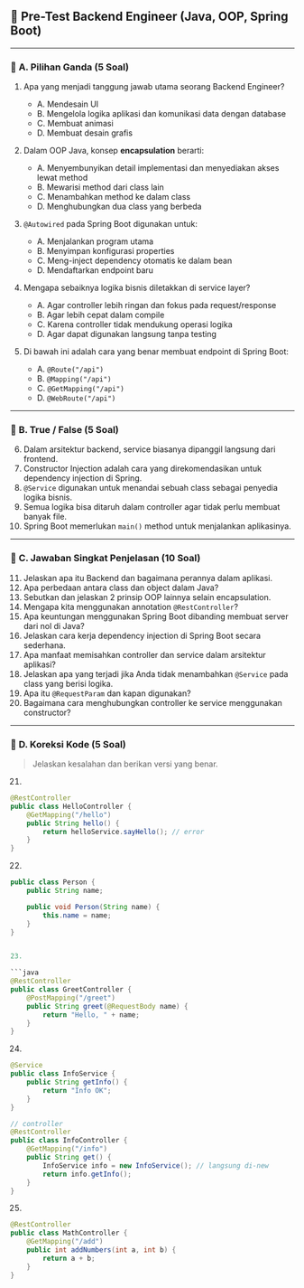 ## 🧠 **Pre-Test Backend Engineer (Java, OOP, Spring Boot)**

---

### 🔸 **A. Pilihan Ganda (5 Soal)**

1. Apa yang menjadi tanggung jawab utama seorang Backend Engineer?

   - A. Mendesain UI
   - B. Mengelola logika aplikasi dan komunikasi data dengan database
   - C. Membuat animasi
   - D. Membuat desain grafis

2. Dalam OOP Java, konsep **encapsulation** berarti:

   - A. Menyembunyikan detail implementasi dan menyediakan akses lewat method
   - B. Mewarisi method dari class lain
   - C. Menambahkan method ke dalam class
   - D. Menghubungkan dua class yang berbeda

3. `@Autowired` pada Spring Boot digunakan untuk:

   - A. Menjalankan program utama
   - B. Menyimpan konfigurasi properties
   - C. Meng-inject dependency otomatis ke dalam bean
   - D. Mendaftarkan endpoint baru

4. Mengapa sebaiknya logika bisnis diletakkan di service layer?

   - A. Agar controller lebih ringan dan fokus pada request/response
   - B. Agar lebih cepat dalam compile
   - C. Karena controller tidak mendukung operasi logika
   - D. Agar dapat digunakan langsung tanpa testing

5. Di bawah ini adalah cara yang benar membuat endpoint di Spring Boot:

   - A. `@Route("/api")`
   - B. `@Mapping("/api")`
   - C. `@GetMapping("/api")`
   - D. `@WebRoute("/api")`

---

### 🔸 **B. True / False (5 Soal)**

6. Dalam arsitektur backend, service biasanya dipanggil langsung dari frontend.
7. Constructor Injection adalah cara yang direkomendasikan untuk dependency injection di Spring.
8. `@Service` digunakan untuk menandai sebuah class sebagai penyedia logika bisnis.
9. Semua logika bisa ditaruh dalam controller agar tidak perlu membuat banyak file.
10. Spring Boot memerlukan `main()` method untuk menjalankan aplikasinya.

---

### 🔸 **C. Jawaban Singkat Penjelasan (10 Soal)**

11. Jelaskan apa itu Backend dan bagaimana perannya dalam aplikasi.
12. Apa perbedaan antara class dan object dalam Java?
13. Sebutkan dan jelaskan 2 prinsip OOP lainnya selain encapsulation.
14. Mengapa kita menggunakan annotation `@RestController`?
15. Apa keuntungan menggunakan Spring Boot dibanding membuat server dari nol di Java?
16. Jelaskan cara kerja dependency injection di Spring Boot secara sederhana.
17. Apa manfaat memisahkan controller dan service dalam arsitektur aplikasi?
18. Jelaskan apa yang terjadi jika Anda tidak menambahkan `@Service` pada class yang berisi logika.
19. Apa itu `@RequestParam` dan kapan digunakan?
20. Bagaimana cara menghubungkan controller ke service menggunakan constructor?

---

### 🔸 **D. Koreksi Kode (5 Soal)**

> Jelaskan kesalahan dan berikan versi yang benar.

21.

```java
@RestController
public class HelloController {
    @GetMapping("/hello")
    public String hello() {
        return helloService.sayHello(); // error
    }
}
```

22.

```java
public class Person {
    public String name;

    public void Person(String name) {
        this.name = name;
    }
}


23.

```java
@RestController
public class GreetController {
    @PostMapping("/greet")
    public String greet(@RequestBody name) {
        return "Hello, " + name;
    }
}
```

24.

```java
@Service
public class InfoService {
    public String getInfo() {
        return "Info OK";
    }
}

// controller
@RestController
public class InfoController {
    @GetMapping("/info")
    public String get() {
        InfoService info = new InfoService(); // langsung di-new
        return info.getInfo();
    }
}
```

25.

```java
@RestController
public class MathController {
    @GetMapping("/add")
    public int addNumbers(int a, int b) {
        return a + b;
    }
}
```
